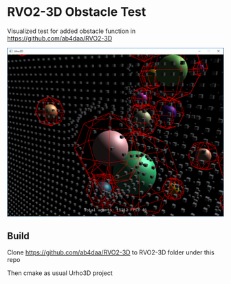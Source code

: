 # RVO2-3D Obstacle Test
Visualized test for added obstacle function in https://github.com/ab4daa/RVO2-3D

![screen](screen.png?raw=true "screen")

## Build
Clone https://github.com/ab4daa/RVO2-3D to RVO2-3D folder under this repo

Then cmake as usual Urho3D project
